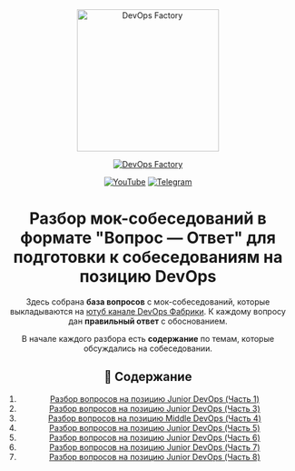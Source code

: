 <div align="center">
<a href="https://devops-factory.com" >
  <img src="https://devops-factory.com/images/logogit.png" width="250" alt="DevOps Factory">
</a>
</div>
<div align="center">
    <a style="vertical-align: middle;display: inline-block;">
      <img align="center" src="https://readme-typing-svg.demolab.com?font=Fira+Code&size=14&duration=2000&pause=&color=3DD10D&center=true&vCenter=true&multiline=true&width=435&lines=%D0%A1%D0%B4%D0%B5%D0%BB%D0%B0%D0%BD%D0%BE+%D0%B0%D0%BA%D1%82%D0%B8%D0%B2%D0%B8%D1%81%D1%82%D0%BE%D0%BC+%D0%B8%D0%B7+%D0%BA%D0%BB%D1%83%D0%B1%D0%B0+%D0%BF%D1%80%D0%B8+%D1%84%D0%B0%D0%B1%D1%80%D0%B8%D0%BA%D0%B5;By+Dmitriy+Shmakov" alt="" />
    </a>  
  </a>
</div>

<div align="center">


[![DevOps Factory](https://img.shields.io/badge/DevOps_Factory-green?style=for-the-badge)](https://devops-factory.com)


<div align="center">

  [![YouTube](https://img.shields.io/badge/YouTube-red?style=for-the-badge)](https://youtube.com/@devopsfactory)
  [![Telegram](https://img.shields.io/badge/Telegram-blue?style=for-the-badge)](https://t.me/devops_factory)
</div>

# Разбор мок-собеседований в формате "Вопрос — Ответ" для подготовки к собеседованиям на позицию DevOps

Здесь собрана **база вопросов** с мок-собеседований, которые выкладываются на [ютуб канале DevOps Фабрики](https://youtube.com/@devopsfactory). 
К каждому вопросу дан **правильный ответ** с обоснованием. 

В начале каждого разбора есть **содержание** по темам, которые обсуждались на собеседовании.

## 📌 Содержание
1. [Разбор вопросов на позицию Junior DevOps (Часть 1)](https://github.com/devopsfabric/mock_interviews/blob/main/interview_devops_1.md)
2. [Разбор вопросов на позицию Junior DevOps (Часть 3)](https://github.com/devopsfabric/mock_interviews/blob/main/interview_devops_3.md)
3. [Разбор вопросов на позицию Middle DevOps (Часть 4)](https://github.com/devopsfabric/mock_interviews/blob/main/interview_devops_4.md)
4. [Разбор вопросов на позицию Junior DevOps (Часть 5)](https://github.com/devopsfabric/mock_interviews/blob/main/interview_devops_5.md)
5. [Разбор вопросов на позицию Junior DevOps (Часть 6)](https://github.com/devopsfabric/mock_interviews/blob/main/interview_devops_6.md)
6. [Разбор вопросов на позицию Junior DevOps (Часть 7)](https://github.com/devopsfabric/mock_interviews/blob/main/interview_devops_7.md)
7. [Разбор вопросов на позицию Junior DevOps (Часть 8)](https://github.com/devopsfabric/mock_interviews/blob/main/interview_devops_8.md)